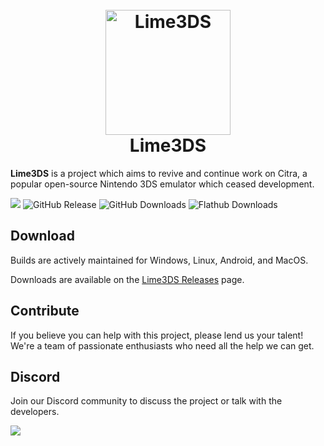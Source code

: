 <h1 align="center">
  <br>
  <a href="[https://github.com/Lime3DS]"><img src="https://raw.githubusercontent.com/Lime3DS/Lime3DS/1b1c4f29d4280c750702459fd9a6ada539a4e9a9/dist/lime.svg" alt="Lime3DS" width="200"></a>
  <br>
  <b>Lime3DS</b>
  <br>
</h1>

<b>Lime3DS</b> is a project which aims to revive and continue work on Citra, a popular open-source Nintendo 3DS emulator which ceased development.

![](https://github.com/Lime3DS/Lime3DS/actions/workflows/build.yml/badge.svg)
![GitHub Release](https://img.shields.io/github/v/release/Lime3DS/Lime3DS)
![GitHub Downloads](https://img.shields.io/github/downloads/Lime3DS/Lime3DS/total?logo=github)
![Flathub Downloads](https://img.shields.io/flathub/downloads/io.github.lime3ds.Lime3DS?logo=flathub&label=downloads)

## Download
Builds are actively maintained for Windows, Linux, Android, and MacOS.

Downloads are available on the [Lime3DS Releases](https://github.com/Lime3DS/Lime-3DS-Emulator/releases) page.

## Contribute
If you believe you can help with this project, please lend us your talent! We're a team of passionate enthusiasts who need all the help we can get.

## Discord
Join our Discord community to discuss the project or talk with the developers.

[![](https://dcbadge.vercel.app/api/server/4ZjMpAp3M6)](https://discord.gg/4ZjMpAp3M6)

